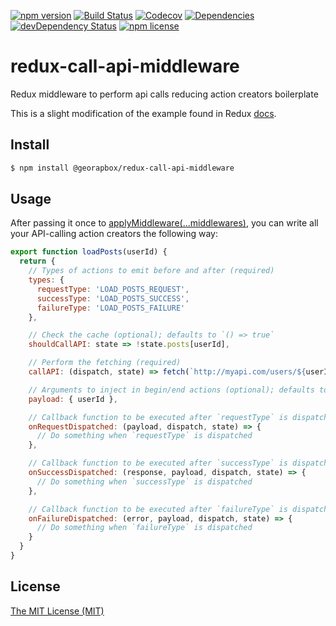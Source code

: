 [![npm version](https://img.shields.io/npm/v/@georapbox/redux-call-api-middleware.svg)](https://www.npmjs.com/package/@georapbox/redux-call-api-middleware)
[![Build Status](https://travis-ci.com/georapbox/redux-call-api-middleware.svg?branch=master)](https://travis-ci.com/georapbox/redux-call-api-middleware)
[![Codecov](https://img.shields.io/codecov/c/github/georapbox/redux-call-api-middleware/master.svg)](https://codecov.io/gh/georapbox/redux-call-api-middleware)
[![Dependencies](https://david-dm.org/georapbox/redux-call-api-middleware.svg)](https://david-dm.org/georapbox/redux-call-api-middleware)
[![devDependency Status](https://david-dm.org/georapbox/redux-call-api-middleware/dev-status.svg)](https://david-dm.org/georapbox/redux-call-api-middleware#info=devDependencies)
[![npm license](https://img.shields.io/npm/l/@georapbox/redux-call-api-middleware.svg)](https://www.npmjs.com/package/@georapbox/redux-call-api-middleware)

# redux-call-api-middleware

Redux middleware to perform api calls reducing action creators boilerplate

This is a slight modification of the example found in Redux [docs](https://redux.js.org/recipes/reducing-boilerplate).

## Install
```sh
$ npm install @georapbox/redux-call-api-middleware
```

## Usage

After passing it once to [applyMiddleware(...middlewares)](https://redux.js.org/api-reference/applymiddleware), you can write all your API-calling action creators the following way:

```js
export function loadPosts(userId) {
  return {
    // Types of actions to emit before and after (required)
    types: {
      requestType: 'LOAD_POSTS_REQUEST',
      successType: 'LOAD_POSTS_SUCCESS',
      failureType: 'LOAD_POSTS_FAILURE'
    },

    // Check the cache (optional); defaults to `() => true`
    shouldCallAPI: state => !state.posts[userId],

    // Perform the fetching (required)
    callAPI: (dispatch, state) => fetch(`http://myapi.com/users/${userId}/posts`),

    // Arguments to inject in begin/end actions (optional); defaults to `{}`
    payload: { userId },

    // Callback function to be executed after `requestType` is dispatched (optional); defaults to `() => {}`
    onRequestDispatched: (payload, dispatch, state) => {
      // Do something when `requestType` is dispatched
    },

    // Callback function to be executed after `successType` is dispatched (optional); defaults to `() => {}`
    onSuccessDispatched: (response, payload, dispatch, state) => {
      // Do something when `successType` is dispatched
    },

    // Callback function to be executed after `failureType` is dispatched (optional); defaults to `() => {}`
    onFailureDispatched: (error, payload, dispatch, state) => {
      // Do something when `failureType` is dispatched
    }
  }
}
```

## License

[The MIT License (MIT)](https://georapbox.mit-license.org/@2018)
